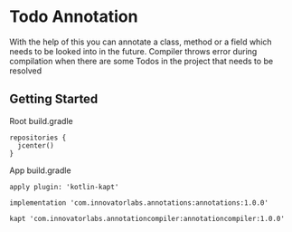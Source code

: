 # Todo Annotation
With the help of this you can annotate a class, method or a field which needs to be looked into in the future.
Compiler throws error during compilation when there are some Todos in the project that needs to be resolved

## Getting Started
Root build.gradle
```
repositories {
  jcenter()
}
```
App build.gradle
```
apply plugin: 'kotlin-kapt'

implementation 'com.innovatorlabs.annotations:annotations:1.0.0'

kapt 'com.innovatorlabs.annotationcompiler:annotationcompiler:1.0.0'
```
